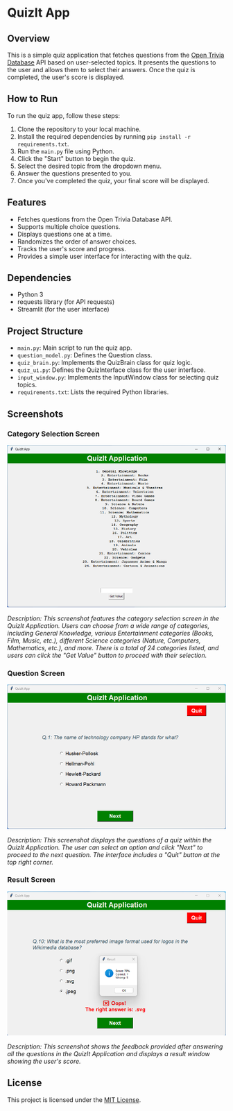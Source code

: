 # QuizIt App

## Overview
This is a simple quiz application that fetches questions from the [Open Trivia Database](https://opentdb.com/) API based on user-selected topics. It presents the questions to the user and allows them to select their answers. Once the quiz is completed, the user's score is displayed.

## How to Run
To run the quiz app, follow these steps:

1. Clone the repository to your local machine.
2. Install the required dependencies by running `pip install -r requirements.txt`.
3. Run the `main.py` file using Python.
4. Click the "Start" button to begin the quiz.
5. Select the desired topic from the dropdown menu.
6. Answer the questions presented to you.
7. Once you've completed the quiz, your final score will be displayed.

## Features
- Fetches questions from the Open Trivia Database API.
- Supports multiple choice questions.
- Displays questions one at a time.
- Randomizes the order of answer choices.
- Tracks the user's score and progress.
- Provides a simple user interface for interacting with the quiz.

## Dependencies
- Python 3
- requests library (for API requests)
- Streamlit (for the user interface)

## Project Structure
- `main.py`: Main script to run the quiz app.
- `question_model.py`: Defines the Question class.
- `quiz_brain.py`: Implements the QuizBrain class for quiz logic.
- `quiz_ui.py`: Defines the QuizInterface class for the user interface.
- `input_window.py`: Implements the InputWindow class for selecting quiz topics.
- `requirements.txt`: Lists the required Python libraries.

## Screenshots

### Category Selection Screen
![Category Selection Screen](Screenshots/1.png)

*Description: This screenshot features the category selection screen in the QuizIt Application. Users can choose from a wide range of categories, including General Knowledge, various Entertainment categories (Books, Film, Music, etc.), different Science categories (Nature, Computers, Mathematics, etc.), and more. There is a total of 24 categories listed, and users can click the "Get Value" button to proceed with their selection.*

### Question Screen
![Question Screen](Screenshots/2.png)

*Description: This screenshot displays the questions of a quiz within the QuizIt Application. The user can select an option and click "Next" to proceed to the next question. The interface includes a "Quit" button at the top right corner.*

### Result Screen
![Result Screen](Screenshots/3.png)

*Description: This screenshot shows the feedback provided after answering all the questions in the QuizIt Application and displays a result window showing the user's score.*




## License
This project is licensed under the [MIT License](LICENSE).
